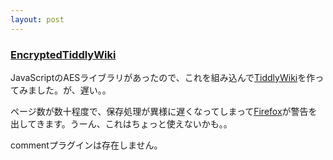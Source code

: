 ```yaml
---
layout: post
---
```

<h3><a href="/?page=EncryptedTiddlyWiki" class="wikipage">EncryptedTiddlyWiki</a></h3>
<p>JavaScriptのAESライブラリがあったので、これを組み込んで<a href="http://www.tiddlywiki.com/">TiddlyWiki</a>を作ってみました。が、遅い。。</p>
<p>ページ数が数十程度で、保存処理が異様に遅くなってしまって<a href="http://www.mozilla-japan.org/products/firefox/">Firefox</a>が警告を出してきます。うーん、これはちょっと使えないかも。。</p>
<p><span class="error">commentプラグインは存在しません。</span> </p>
